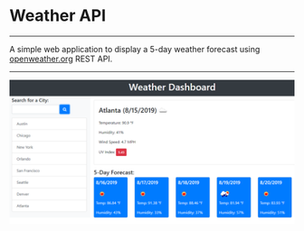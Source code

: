 # Weather API
***
A simple web application to display a 5-day weather forecast using [openweather.org](https://openweathermap.org/) REST API.

 *** 

 ![Search Weather](DashboardDemo.png)
